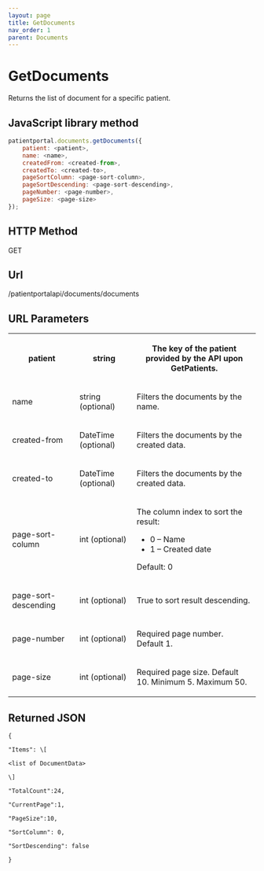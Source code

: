 ```yaml
---
layout: page
title: GetDocuments
nav_order: 1
parent: Documents
---
```


# GetDocuments

Returns the list of document for a specific patient.

## JavaScript library method

```javascript
patientportal.documents.getDocuments({
    patient: <patient>,
    name: <name>,
    createdFrom: <created-from>,
    createdTo: <created-to>,
    pageSortColumn: <page-sort-column>,
    pageSortDescending: <page-sort-descending>,
    pageNumber: <page-number>,
    pageSize: <page-size>
});
```

## HTTP Method

GET

## ****Url****

/patientportalapi/documents/documents

## URL Parameters

<table><tbody><tr><th><p>patient</p></th><th><p>string</p></th><th><p>The key of the patient provided by the API upon GetPatients.</p></th></tr><tr><td><p>name</p></td><td><p>string (optional)</p></td><td><p>Filters the documents by the name.</p></td></tr><tr><td><p>created-from</p></td><td><p>DateTime (optional)</p></td><td><p>Filters the documents by the created data.</p></td></tr><tr><td><p>created-to</p></td><td><p>DateTime (optional)</p></td><td><p>Filters the documents by the created data.</p></td></tr><tr><td><p>page-sort-column</p></td><td><p>int (optional)</p></td><td><p>The column index to sort the result:</p><ul><li>0 – Name</li><li>1 – Created date</li></ul><p>Default: 0</p></td></tr><tr><td><p>page-sort-descending</p></td><td><p>int (optional)</p></td><td><p>True to sort result descending.</p></td></tr><tr><td><p>page-number</p></td><td><p>int (optional)</p></td><td><p>Required page number. Default 1.</p></td></tr><tr><td><p>page-size</p></td><td><p>int (optional)</p></td><td><p>Required page size. Default 10. Minimum 5. Maximum 50.</p></td></tr></tbody></table>

## Returned JSON

```
{

"Items": \[

<list of DocumentData>

\]

"TotalCount":24,

"CurrentPage":1,

"PageSize":10,

"SortColumn": 0,

"SortDescending": false

}
```
